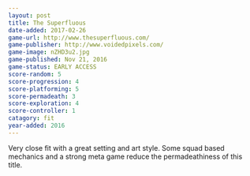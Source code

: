 ```yaml
---
layout: post
title: The Superfluous
date-added: 2017-02-26
game-url: http://www.thesuperfluous.com/
game-publisher: http://www.voidedpixels.com/
game-image: nZHD3u2.jpg
game-published: Nov 21, 2016
game-status: EARLY ACCESS
score-random: 5
score-progression: 4
score-platforming: 5
score-permadeath: 3
score-exploration: 4
score-controller: 1
catagory: fit
year-added: 2016
---
```


Very close fit with a great setting and art style.  Some squad based mechanics and a strong meta game reduce the permadeathiness of this title.
